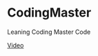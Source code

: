 # CodingMaster

Leaning Coding Master Code

[Video](https://space.bilibili.com/41036636/channel/detail?cid=161507)
